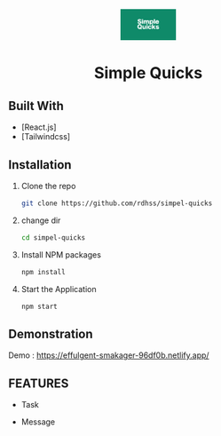 <div align="center">
  <img alt="Logo" src="./src/assets/icons/Cover.svg" width="100" />
</div>
<h1 align="center">
Simple Quicks
</h1>


## Built With

- [React.js]
- [Tailwindcss]


## Installation

1. Clone the repo
   ```sh
   git clone https://github.com/rdhss/simpel-quicks
   ```
1. change dir
   ```sh
   cd simpel-quicks
   ```
2. Install NPM packages
   ```sh
   npm install
   ```
3. Start the Application
   ```sh
   npm start
   ```

## Demonstration

Demo : https://effulgent-smakager-96df0b.netlify.app/


## FEATURES

- Task

- Message

